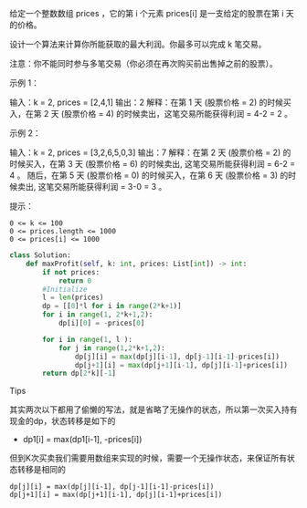 给定一个整数数组 prices ，它的第 i 个元素 prices[i] 是一支给定的股票在第 i 天的价格。

设计一个算法来计算你所能获取的最大利润。你最多可以完成 k 笔交易。

注意：你不能同时参与多笔交易（你必须在再次购买前出售掉之前的股票）。

 

示例 1：

输入：k = 2, prices = [2,4,1]
输出：2
解释：在第 1 天 (股票价格 = 2) 的时候买入，在第 2 天 (股票价格 = 4) 的时候卖出，这笔交易所能获得利润 = 4-2 = 2 。

示例 2：

输入：k = 2, prices = [3,2,6,5,0,3]
输出：7
解释：在第 2 天 (股票价格 = 2) 的时候买入，在第 3 天 (股票价格 = 6) 的时候卖出, 这笔交易所能获得利润 = 6-2 = 4 。
     随后，在第 5 天 (股票价格 = 0) 的时候买入，在第 6 天 (股票价格 = 3) 的时候卖出, 这笔交易所能获得利润 = 3-0 = 3 。

 

提示：

    0 <= k <= 100
    0 <= prices.length <= 1000
    0 <= prices[i] <= 1000



```python
class Solution:
    def maxProfit(self, k: int, prices: List[int]) -> int:
        if not prices:
            return 0 
        #Initialize
        l = len(prices)
        dp = [[0]*l for i in range(2*k+1)]
        for i in range(1, 2*k+1,2):
            dp[i][0] = -prices[0]

        for i in range(1, l ):
            for j in range(1,2*k+1,2):
                dp[j][i] = max(dp[j][i-1], dp[j-1][i-1]-prices[i])
                dp[j+1][i] = max(dp[j+1][i-1], dp[j][i-1]+prices[i])
        return dp[2*k][-1]
```



Tips

其实两次以下都用了偷懒的写法，就是省略了无操作的状态，所以第一次买入持有现金的dp，状态转移是如下的

- dp1[i] = max(dp1[i-1], -prices[i])

但到K次买卖我们需要用数组来实现的时候，需要一个无操作状态，来保证所有状态转移是相同的

```
dp[j][i] = max(dp[j][i-1], dp[j-1][i-1]-prices[i])
dp[j+1][i] = max(dp[j+1][i-1], dp[j][i-1]+prices[i])
```

